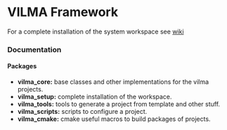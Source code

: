 # VILMA Framework

For a complete installation of the system workspace see [wiki](https://github.com/lma-unicamp/vilma-framework/wiki)

### Documentation

#### Packages
* **vilma_core:** base classes and other implementations for the vilma projects.
* **vilma_setup:** complete installation of the workspace.
* **vilma_tools:** tools to generate a project from template and other stuff.
* **vilma_scripts:** scripts to configure a project.
* **vilma_cmake:**  cmake useful macros to build packages of projects.

